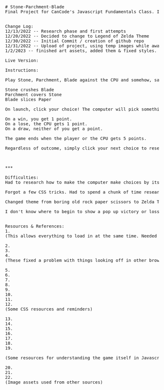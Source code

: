 <pre>
# Stone-Parchment-Blade
Final Project for CanCode's Javascript Fundamentals Class. It's a Legend of Zelda themed Rock, Paper, Scissors game done in JavaScript, HTML, and CSS!


Change Log:
12/13/2022 -- Research phase and first attempts
12/20/2022 -- Decided to change to Legend of Zelda Theme
12/30/2022 -- Initial Commit / creation of github repo
12/31/2022 -- Upload of project, using temp images while awaiting art assets to be completed.
1/2/2023 -- finished art assets, added them & fixed styles.

Live Version: <a href="https://katiealleena.github.io/Stone-Parchment-Blade/"></a>

Instructions: 

Play Stone, Parchment, Blade against the CPU and somehow, save Hyrule. (: 

Stone crushes Blade
Parchment covers Stone
Blade slices Paper

On launch, click your choice! The computer will pick something random and you'll be informed if you've won, lost or tied that round. 

On a win, you get 1 point.
On a lose, the CPU gets 1 point.
On a draw, neither of you get a point.

The game ends when the player or the CPU gets 5 points.

Regardless of outcome, simply click your next choice to reset the scores and play another round.



***

Difficulties: 
Had to research how to make the computer make choices by itself. We used math.floor in hangman so it was kinda familiar a little bit. 

Forgot a few CSS tricks. Had to spend a chunk of time researching! 

Changed theme from boring old rock paper scissors to Zelda Theme. Added more work for myself in having to create art.

I don't know where to begin to show a pop up victory or loss screen... I kinda wanted to draw more cute fanart? I may skip this. 


Resources & References: 
1. <https://www.w3schools.com/tags/att_script_defer.asp>
(This allows everything to load in at the same time. Needed so things were immediately clickable when the page was ready.)

2. <https://stackoverflow.com/questions/8715860/what-does-mean-in-css>
3. <https://developer.mozilla.org/en-US/docs/Web/CSS/::before>
4. <https://developer.mozilla.org/en-US/docs/Web/CSS/::after>
(These fixed a problem with things looking off in other browsers -- it resets everything, more or less.)

5. <https://www.w3.org/Style/Examples/007/fonts.en.html>
6. <https://fonts.google.com/specimen/Macondo/tester?category=Display>
7. <https://www.w3schools.com/css/css_font_google.asp>
8. <https://www.w3schools.com/css/css_border.asp>
9. <https://www.w3schools.com/cssref/pr_font_weight.php>
10. <https://developer.mozilla.org/en-US/docs/Learn/CSS/Building_blocks/Values_and_units>
11. <https://www.w3schools.com/css/css3_images.asp>
12. <https://www.w3schools.com/css/css_tooltip.asp>
(Some CSS resources and reminders)

13. <https://www.geeksforgeeks.org/rock-paper-and-scissor-game-using-javascript/>
14. <https://www.youtube.com/watch?v=n1_vHArDBRA>
15. <https://eloquentjavascript.net/15_event.html>
16. <https://www.youtube.com/watch?v=RwFeg0cEZvQ>
17. <https://stackoverflow.com/questions/17976883/rock-paper-scissors-in-javascript>
18. <https://betterprogramming.pub/7-ways-to-code-rock-paper-scissors-in-javascript-4189a5e7e535>
19. <https://codereview.stackexchange.com/questions/276508/rock-paper-and-scissors-game>

(Some resources for understanding the game itself in Javascript.)

20. <https://icons8.com/icon/17465/triforce>
21. <http://botw-recipes.com/>
22. <https://www.instagram.com/artofkatiealleena/>
(Image assets used from other sources)


</pre>